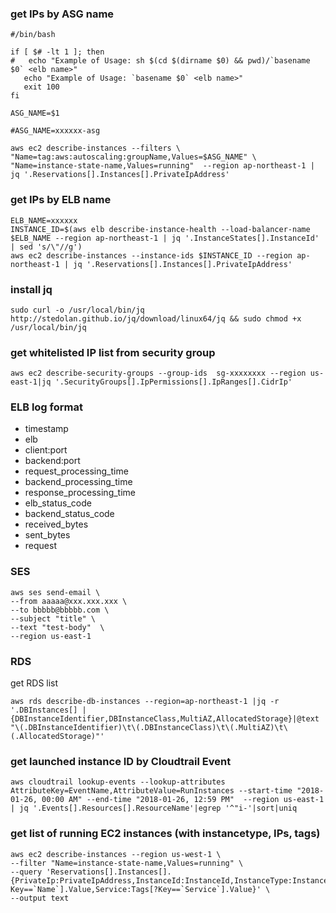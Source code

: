 
### get IPs by ASG name

```
#/bin/bash

if [ $# -lt 1 ]; then
#   echo "Example of Usage: sh $(cd $(dirname $0) && pwd)/`basename $0` <elb name>"
   echo "Example of Usage: `basename $0` <elb name>"
   exit 100
fi

ASG_NAME=$1

#ASG_NAME=xxxxxx-asg

aws ec2 describe-instances --filters \
"Name=tag:aws:autoscaling:groupName,Values=$ASG_NAME" \
"Name=instance-state-name,Values=running"  --region ap-northeast-1 | jq '.Reservations[].Instances[].PrivateIpAddress'
```

### get IPs by ELB name

```
ELB_NAME=xxxxxx
INSTANCE_ID=$(aws elb describe-instance-health --load-balancer-name $ELB_NAME --region ap-northeast-1 | jq '.InstanceStates[].InstanceId' | sed 's/\"//g')
aws ec2 describe-instances --instance-ids $INSTANCE_ID --region ap-northeast-1 | jq '.Reservations[].Instances[].PrivateIpAddress'

```

### install jq

```
sudo curl -o /usr/local/bin/jq http://stedolan.github.io/jq/download/linux64/jq && sudo chmod +x /usr/local/bin/jq
```

### get whitelisted IP list from  security group

```
aws ec2 describe-security-groups --group-ids  sg-xxxxxxxx --region us-east-1|jq '.SecurityGroups[].IpPermissions[].IpRanges[].CidrIp'
```

### ELB log format

* timestamp
* elb
* client:port
* backend:port
* request_processing_time
* backend_processing_time
* response_processing_time
* elb_status_code
* backend_status_code
* received_bytes
* sent_bytes
* request

### SES

````
aws ses send-email \
--from aaaaa@xxx.xxx.xxx \
--to bbbbb@bbbbb.com \
--subject "title" \
--text "test-body"  \
--region us-east-1
````

### RDS

get RDS list
```
aws rds describe-db-instances --region=ap-northeast-1 |jq -r '.DBInstances[] |{DBInstanceIdentifier,DBInstanceClass,MultiAZ,AllocatedStorage}|@text "\(.DBInstanceIdentifier)\t\(.DBInstanceClass)\t\(.MultiAZ)\t\(.AllocatedStorage)"'
```
### get launched instance ID by Cloudtrail Event

```
aws cloudtrail lookup-events --lookup-attributes AttributeKey=EventName,AttributeValue=RunInstances --start-time "2018-01-26, 00:00 AM" --end-time "2018-01-26, 12:59 PM"  --region us-east-1 | jq '.Events[].Resources[].ResourceName'|egrep '^"i-'|sort|uniq
```

### get list of running EC2 instances (with instancetype, IPs, tags)

```
aws ec2 describe-instances --region us-west-1 \
--filter "Name=instance-state-name,Values=running" \
--query 'Reservations[].Instances[].{PrivateIp:PrivateIpAddress,InstanceId:InstanceId,InstanceType:InstanceType,Name:Tags[?Key==`Name`].Value,Service:Tags[?Key==`Service`].Value}' \
--output text
```

